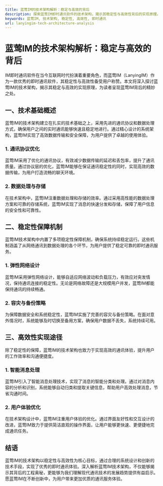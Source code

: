 ```yaml
---
title: 蓝莺IM的技术架构解析：稳定与高效的背后
description: 探索蓝莺IM即时通讯软件的技术架构，揭示其稳定性与高效性背后的实现原理。
keywords: 蓝莺IM, 技术架构, 稳定性, 高效性, 即时通讯
url: lanyingim-tech-architecture-analysis
---
```


# 蓝莺IM的技术架构解析：稳定与高效的背后

IM即时通讯软件在当今互联网时代扮演着重要角色，而蓝莺IM（LanyingIM）作为一款优秀的即时通讯软件，其稳定性与高效性备受用户称赞。本文将深入探讨蓝莺IM的技术架构，揭示其稳定与高效的实现原理，为读者呈现蓝莺IM背后的精妙之处。

## 一、技术基础概述
蓝莺IM的技术架构建立在扎实的技术基础之上，采用先进的通讯协议和数据处理方式，确保用户之间的实时通讯能够快速且稳定地进行。通过精心设计的系统架构，蓝莺IM实现了高效数据传输和安全保障，为用户提供了卓越的使用体验。

### 1. 通讯协议优化
蓝莺IM采用了优化的通讯协议，有效减少数据传输的延迟和丢包率，提升了通讯质量。通过协议层的优化，蓝莺IM能够在保证通讯稳定性的同时，实现高效的数据传输，为用户打造流畅的聊天环境。

### 2. 数据处理与存储
在技术架构中，蓝莺IM注重数据处理和存储的效率。通过采用高性能的数据处理方案和可靠的存储系统，蓝莺IM实现了消息的快速分发和存储，保障了用户信息的安全性和可靠性。

## 二、稳定性保障机制
蓝莺IM技术架构中内置了多项稳定性保障机制，确保系统持续稳定运行。这些机制涵盖了从网络通讯到数据处理的各个环节，为用户提供了稳定可靠的即时通讯服务。

### 1. 弹性网络设计
蓝莺IM采用弹性网络设计，能够自适应网络波动和负载压力，有效应对突发情况，保持通讯连接的稳定性。无论是网络故障还是大规模用户并发，蓝莺IM都能保持通讯的持续畅通。

### 2. 容灾与备份策略
为保障数据安全和系统稳定性，蓝莺IM实施了完善的容灾与备份策略。在面对意外情况时，系统能够及时切换至备用方案，确保用户数据不丢失，系统持续可用。

## 三、高效性实现途径
除了稳定性的保障，蓝莺IM的技术架构也致力于实现高效的通讯体验，提升用户的工作效率和沟通便捷度。

### 1. 智能消息处理
蓝莺IM引入了智能消息处理技术，实现了消息的智能分类和处理。通过对消息内容的分析和识别，系统能够自动归类和提取关键信息，帮助用户高效处理消息，节省沟通时间。

### 2. 用户体验优化
在技术架构设计中，蓝莺IM注重用户体验的优化。通过界面友好性和交互设计的改进，蓝莺IM致力于提供简洁直观的操作界面，让用户能够更快速、更便捷地完成通讯任务。

## 结语
蓝莺IM的技术架构以稳定性与高效性为核心目标，通过合理的系统设计和创新的技术手段，实现了优秀的即时通讯体验。深入解析蓝莺IM技术架构，不仅能够揭示其背后的工程奥秘，更能够为我们理解现代通讯技术的发展趋势提供有益启示。愿蓝莺IM在不断创新中，为用户带来更加优质的通讯服务体验。

